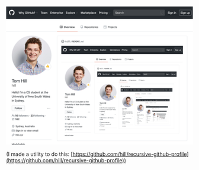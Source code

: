 ![Woah!](https://github.com/hill/hill/blob/master/screenshot-1.png)

(I made a utility to do this: [https://github.com/hill/recursive-github-profile](https://github.com/hill/recursive-github-profile))

